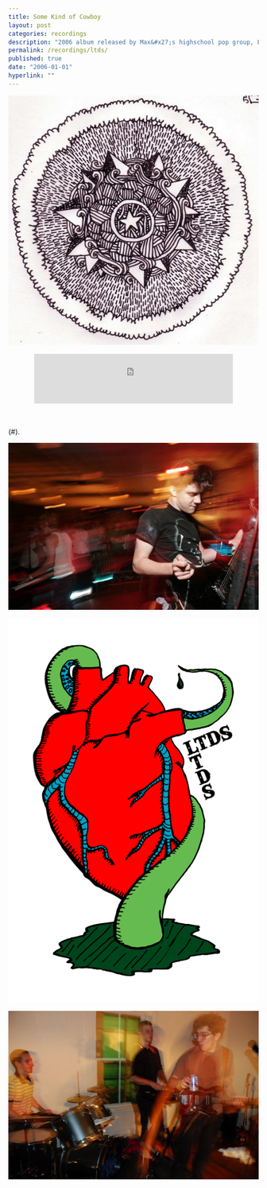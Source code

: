 ```yaml
---
title: Some Kind of Cowboy
layout: post
categories: recordings
description: "2006 album released by Max&#x27;s highschool pop group, Love Tentacle Drip Society."
permalink: /recordings/ltds/
published: true
date: "2006-01-01"
hyperlink: ""
---
```



![LTDS album cover](/images/cowboy.jpg)


<center>
<iframe width="400" height="100" style="position: relative; display: block; width: 400px; height: 100px;" src="http://bandcamp.com/EmbeddedPlayer/v=2/album=1988984846/size=venti/bgcol=FFFFFF/linkcol=4285BB/transparent=true/" allowtransparency="true" frameborder="0"><a href="http://dirteater.bandcamp.com/album/some-kind-of-cowboy">Day Will Follow Night by Dirt Eater</a></iframe>
</center>
<br><br>


(#). 


![LTDS show still](/images/ltds0.jpg)

![LTDS album art](/images/ltds1.gif)

![LTDS show still](/images/ltds2.jpg)
